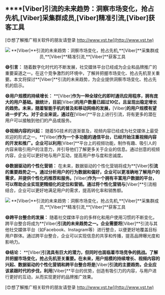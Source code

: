 ## ****[Viber]**引流的未来趋势：洞察市场变化，抢占先机,**[Viber]**采集群成员,**[Viber]**精准引流,**[Viber]**获客工具**

[😍想了解推广相关软件的朋友请登录 http://www.vst.tw](http://www.vst.tw)

 <center><img src="https://vst.tw/MP4/tuiguang/png/4.png" alt="**[Viber]**引流的未来趋势：洞察市场变化，抢占先机,**[Viber]**采集群成员,**[Viber]**精准引流,**[Viber]**获客工具"></center>

**😄引言：**
随着数字化时代的不断发展，社交媒体平台已经成为企业和品牌推广的重要渠道之一。在这个竞争激烈的环境中，了解并把握市场变化、抢占先机至关重要。本文将探讨**[Viber]**引流的未来趋势，为企业提供洞察市场变化、抢占先机的启示。

**😄用户规模的持续增长：**
**[Viber]**作为一种全球化的即时通讯应用程序，拥有庞大的用户基础。据统计，目前**[Viber]**的用户数量已超过10亿，且呈现出稳定增长的趋势。未来，随着智能手机的普及和移动网络的发展，**[Viber]**的用户规模有望进一步扩大。对于企业来说，通过在**[Viber]**平台上进行引流，将有更多的潜在用户可以接触到他们的产品或服务。

**😄视频内容的兴起：**
随着5G技术的逐渐普及，视频内容已经成为社交媒体上最受欢迎的形式之一。**[Viber]**作为一个多功能的通信平台，已经开始注重视频内容的开发和推广。企业可以利用**[Viber]**平台上的视频功能，制作有趣、吸引人的内容来吸引用户的注意力，并引导他们了解更多关于企业的信息。通过创意的视频内容，企业可以更好地与用户互动，提高用户参与度和忠诚度。

**😄数据驱动的个性化营销：**
在未来，数据驱动的个性化营销将成为**[Viber]**引流的重要趋势之一。通过分析用户的行为数据和偏好，企业可以更准确地了解用户的需求，并提供个性化的推荐和服务。**[Viber]**作为一个拥有丰富用户数据的平台，可以帮助企业实现更精细化的定位和营销。通过将个性化营销与**[Viber]**引流相结合，企业可以更好地满足用户的需求，提高转化率和销售额。

 <center><img src="https://vst.tw/MP4/tuiguang/png/5.png" alt="**[Viber]**引流的未来趋势：洞察市场变化，抢占先机,**[Viber]**采集群成员,**[Viber]**精准引流,**[Viber]**获客工具"></center>

**😄跨平台整合的发展：**
随着社交媒体平台的多样化和用户使用习惯的不断变化，跨平台整合将成为**[Viber]**引流的未来趋势之一。企业需要将**[Viber]**引流与其他社交媒体平台（如Facebook、Instagram等）进行整合，以便更好地覆盖目标用户群体。通过跨平台整合，企业可以实现信息的共享和传播，提高品牌曝光度和影响力。

**😄结论：**
**[Viber]**引流具有巨大的潜力，但同时也面临着市场竞争的挑战。了解并把握市场变化，抢占先机至关重要。在未来，用户规模的持续增长、视频内容的兴起、数据驱动的个性化营销和跨平台整合将是**[Viber]**引流的主要趋势。企业应该紧跟时代的步伐，利用**[Viber]**平台的优势，创造有吸引力的内容，与用户进行更好的互动，从而实现更好的品牌推广效果。

[😍想了解推广相关软件的朋友请登录 http://www.vst.tw](http://www.vst.tw)



